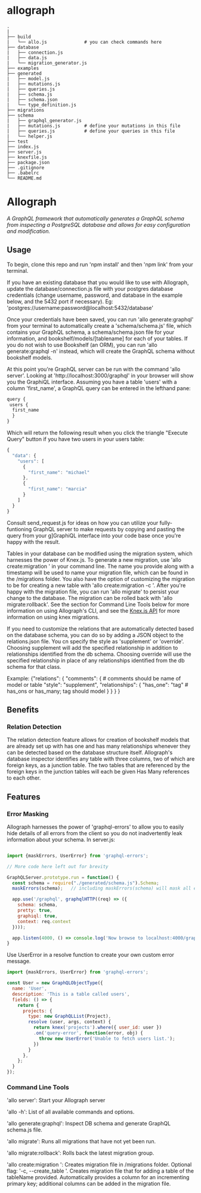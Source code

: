 # allograph
```
.
|
├── build
|   └── allo.js              # you can check commands here
├── database
|   ├── connection.js
|   ├── data.js
|   └── migration_generator.js
├── examples
├── generated
|   ├── model.js
|   ├── mutations.js
|   ├── queries.js
|   ├── schema.js
|   ├── schema.json
|   └── type_definition.js
├── migrations
├── schema
|   ├── graphql_generator.js
|   ├── mutations.js         # define your mutations in this file
|   ├── queries.js           # define your queries in this file
|   └── helper.js
├── test
├── index.js
├── server.js
├── knexfile.js
├── package.json
├── .gitignore
├── .babelrc
└── README.md
```

# Allograph

*A GraphQL framework that automatically generates a GraphQL schema from inspecting a PostgreSQL database and allows for easy configuration and modification.*

## Usage

To begin, clone this repo and run 'npm install' and then 'npm link' from your terminal. 

If you have an existing database that you would like to use with Allograph, update the database/connection.js file with your postgres database credentials (change username, password, and database in the example below, and the 5432 port if necessary). 
Eg: 'postgres://username:password@localhost:5432/database'

Once your credentials have been saved, you can run 'allo generate:graphql' from your terminal to automatically create a 'schema/schema.js' file, which contains your GraphQL schema, a schema/schema.json file for your information, and bookshelf/models/[tablename] for each of your tables. If you do not wish to use Bookshelf (an ORM), you can run 'allo generate:graphql -n' instead, which will create the GraphQL schema without bookshelf models.

At this point you're GraphQL server can be run with the command 'allo server'. Looking at 'http://localhost:3000/graphql' in your browser will show you the GraphiQL interface. Assuming you have a table 'users' with a column 'first_name', a GraphQL query can be entered in the lefthand pane:

```javascript
query {
 users {
  first_name
  }
}
```
Which will return the following result when you click the triangle "Execute Query" button if you have two users in your users table:

```javascript
{
  "data": {
    "users": [
      {
        "first_name": "michael"
      },
      {
        "first_name": "marcia"
      }
    ]
  }
}
```

Consult send_request.js for ideas on how you can utilize your fully-funtioning GraphQL server to make requests by copying and pasting the query from your g]GraphiQL interface into your code base once you're happy with the result.

Tables in your database can be modified using the migration system, which harnesses the power of Knex.js. To generate a new migration, use 'allo create:migration <name>' in your command line. The name you provide along with a timestamp will be used to name your migration file, which can be found in the /migrations folder. You also have the option of customizing the migration to be for creating a new table with 'allo create:migration <name> -c <tableName>'. After you're happy with the migration file, you can run 'allo migrate' to persist your change to the database. The migration can be rolled back with 'allo migrate:rollback'. See the section for Command Line Tools below for more information on using Allograph's CLI, and see the [Knex.js API](http://knexjs.org/#Migrations-CLI) for more information on using knex migrations. 

If you need to customize the relations that are automatically detected based on the database schema, you can do so by adding a JSON object to the relations.json file. You cn specify the style as 'supplement' or 'override'. Choosing supplement will add the specified relationship in addition to relationships identified from the db schema. Choosing override will use the specified relationship in place of any relationships identified from the db schema for that class.

Example:
{"relations": {
  "comments": {               # comments should be name of model or table
    "style": "supplement",
    "relationships": {
       "has_one": "tag"       # has_ons or has_many; tag should model
     }
    }
  }
}


## Benefits

### Relation Detection

The relation detection feature allows for creation of bookshelf models that are already set up with has one and has many relationships whenever they can be detected based on the database structure itself. Allograph's database inspector identifies any table with three columns, two of which are foreign keys, as a junction table. The two tables that are referenced by the foreign keys in the junction tables will each be given Has Many references to each other. 

## Features

### Error Masking

Allograph harnesses the power of 'graphql-errors' to allow you to easily hide details of all errors from the client so you do not inadvertently leak information about your schema. 
In server.js:
```javascript

import {maskErrors, UserError} from 'graphql-errors';

// More code here left out for brevity

GraphQLServer.prototype.run = function() {
  const schema = require("./generated/schema.js").Schema;
  maskErrors(schema);   // including maskErrors(schema) will mask all errors. Can remove if you want to select individual errors to mask.

  app.use('/graphql', graphqlHTTP((req) => ({
    schema: schema,
    pretty: true,
    graphiql: true,
    context: req.context
  })));

  app.listen(4000, () => console.log('Now browse to localhost:4000/graphql'));
}

```

Use UserError in a resolve function to create your own custom error message.

```javascript
import {maskErrors, UserError} from 'graphql-errors';

const User = new GraphQLObjectType({
  name: 'User',
  description: 'This is a table called users',
  fields: () => {
    return {
      projects: {
        type: new GraphQLList(Project),
        resolve (user, args, context) {
          return knex('projects').where({ user_id: user })
          .on('query-error', function(error, obj) {
            throw new UserError('Unable to fetch users list.');
          })
        }
      },
    };
  }
});      
```



### Command Line Tools

'allo server': Start your Allograph server

'allo -h': List of all available commands and options.

'allo generate:graphql': Inspect DB schema and generate GraphQL schema.js file.

'allo migrate': Runs all migrations that have not yet been run.

'allo migrate:rollback': Rolls back the latest migration group.

'allo create:migration <name>': Creates migration file in /migrations folder.
    Optional flag: '-c, --create_table <tableName>'. Creates migration file that for adding a table of the tableName provided. Automatically provides a column for an incrementing primary key; additional columns can be added in the migration file.


